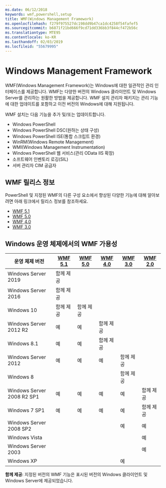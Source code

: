 ```yaml
---
ms.date: 06/12/2018
keywords: wmf,powershell,setup
title: WMF(Windows Management Framework)
ms.openlocfilehash: f279f975527dc198dd9b47ca1dc4258f54fafef5
ms.sourcegitcommit: b6871f21bd666f9cd71dd336bb3f844cf472b56c
ms.translationtype: MTE95
ms.contentlocale: ko-KR
ms.lasthandoff: 02/03/2019
ms.locfileid: "55679995"
---
```

# <a name="windows-management-framework"></a>Windows Management Framework

WMF(Windows Management Framework)는 Windows에 대한 일관적인 관리 인터페이스를 제공합니다. WMF는 다양한 버전의 Windows 클라이언트 및 Windows Server를 관리하는 원활한 방법을 제공합니다. WMF 설치 관리자 패키지는 관리 기능에 대한 업데이트를 포함하고 이전 버전의 Windows에 대해 지원됩니다.

WMF 설치는 다음 기능을 추가 및/또는 업데이트합니다.

- Windows PowerShell
- Windows PowerShell DSC(원하는 상태 구성)
- Windows PowerShell ISE(통합 스크립트 환경)
- WinRM(Windows Remote Management)
- WMI(Windows Management Instrumentation)
- Windows PowerShell 웹 서비스(관리 OData IIS 확장)
- 소프트웨어 인벤토리 로깅(SIL)
- 서버 관리자 CIM 공급자

## <a name="wmf-release-notes"></a>WMF 릴리스 정보

PowerShell 및 지정된 WMF의 다른 구성 요소에서 향상된 다양한 기능에 대해 알아보려면 아래 링크에서 릴리스 정보를 참조하세요.

- [WMF 5.1](5.1/release-notes.md)
- [WMF 5.0](5.0/releasenotes.md)
- [WMF 4.0](https://download.microsoft.com/download/3/D/6/3D61D262-8549-4769-A660-230B67E15B25/Windows%20Management%20Framework%204%200%20Release%20Notes.docx)
- [WMF 3.0](https://download.microsoft.com/download/E/7/6/E76850B8-DA6E-4FF5-8CCE-A24FC513FD16/WMF%203%20Release%20Notes.docx)

## <a name="wmf-availability-across-windows-operating-systems"></a>Windows 운영 체제에서의 WMF 가용성

|운영 체제 버전  |[WMF 5.1][] |[WMF 5.0][] |[WMF 4.0][] |[WMF 3.0][]  |[WMF 2.0][] |
|--------------------------|------------|------------|------------|-------------|------------|
|Windows Server 2019       |함께 제공|            |            |             |            |
|Windows Server 2016       |함께 제공|            |            |             |            |
|Windows 10                |함께 제공|함께 제공|            |             |            |
|Windows Server 2012 R2    |예         |예         |함께 제공|             |            |
|Windows 8.1               |예         |예         |함께 제공|             |            |
|Windows Server 2012       |예         |예         |예         |함께 제공 |            |
|Windows 8                 |            |            |            |함께 제공 |            |
|Windows Server 2008 R2 SP1|예         |예         |예         |예          |함께 제공|
|Windows 7 SP1             |예         |예         |예         |예          |함께 제공|
|Windows Server 2008 SP2   |            |            |            |예          |예         |
|Windows Vista             |            |            |            |             |예         |
|Windows Server 2003       |            |            |            |             |예         |
|Windows XP                |            |            |            |예          |            |

**함께 제공**: 지정된 버전의 WMF 기능은 표시된 버전의 Windows 클라이언트 및 Windows Server에 제공되었습니다.

[WMF 5.1]: https://aka.ms/wmf51download
[WMF 5.0]: https://aka.ms/wmf5download
[WMF 4.0]: https://aka.ms/wmf4download
[WMF 3.0]: https://aka.ms/wmf3download
[WMF 2.0]: https://aka.ms/wmf2download
